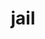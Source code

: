 ---
category: 4-letters
denotation: null
name: jail
reference_link: https://www.etymonline.com/word/jail
root_language: null
root_name: null
title: jail
type: free
word_sums:
- respelling: jail
  sum: 'Jail + '
---